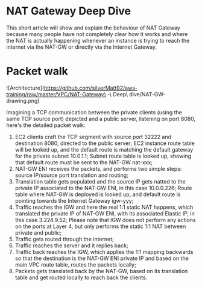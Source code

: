 # NAT Gateway Deep Dive
This short article will show and explain the behaviour of NAT Gateway because
many people have not completely clear how it works and where the NAT is
actually happening whenever an instance is trying to reach the internet via the
NAT-GW or directly via the Internet Gateway.

# Packet walk

![Architecture](https://github.com/silverMatt92/aws-training/raw/master/VPC/NAT-Gateway\ -\ Deep\ dive/NAT-GW-drawing.png)

Imagining a TCP communication between the private clients (using the same TCP source port) depicted and a public
server, listening on port 8080, here's the detailed packet walk:

1. EC2 clients craft the TCP segment with source port 32222 and destination 8080,
   directed to the public server;
   EC2 instance route table will be looked up, and the default route is
   matching the default gateway for the private subnet 10.0.1.1;
   Subnet route table is looked up, showing that default route must be sent to
   the NAT-GW nat-xxx;
2. NAT-GW ENI receives the packets, and performs two simple steps: source
   IP/source port translation and routing;
3. Translation table gets populated and the source IP gets natted to the
   private IP associated to the NAT-GW ENI, in this case 10.0.0.226;
   Route table where NAT-GW is deployed is looked up, and default route is
   pointing towards the Internet Gateway igw-yyy;
4. Traffic reaches the IGW and here the real 1:1 static NAT happens, which
   translated the private IP of NAT-GW ENI, with its associated Elastic IP, in
   this case 3.224.9.52; Please note that IGW does not perform any actions on
   the ports at Layer 4, but only performs the static 1:1 NAT between private
   and public;
5. Traffic gets routed through the internet;
6. Traffic reaches the server and it replies back;
7. Traffic back reaches the IGW, which applies the 1:1 mapping backwards so
   that the destination is the NAT-GW ENI private IP and
   based on the main VPC route table, routes the packets locally;
8. Packets gets translated back by the NAT-GW, based on its translation table
   and get routed locally to reach back the clients.
